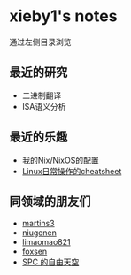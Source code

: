 # xieby1's notes

通过左侧目录浏览

## 最近的研究

* 二进制翻译
* ISA语义分析

## 最近的乐趣

* [我的Nix/NixOS的配置](https://github.com/xieby1/nix_config)
* [Linux日常操作的cheatsheet](./cheatsheet.md)

## 同领域的朋友们

* [martins3](https://martins3.github.io/)
* [niugenen](https://niugenen.github.io/)
* [limaomao821](https://limaomao821.github.io/)
* [foxsen](https://foxsen.github.io/)
* [SPC 的自由天空](https://blog.spcsky.com/)
